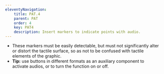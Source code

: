 ```yaml
---
eleventyNavigation:
    title: PAT.4
    parent: PAT
    order: 4
    key: PAT4
    description: Insert markers to indicate points with audio.
---
```

- These markers must be easily detectable, but must not significantly alter or distort the tactile surface, so as not
to be confused with tactile elements of the graphic.
- **Tip:** use buttons in different formats as an auxiliary component to activate audios, or to turn the function on
or off.
